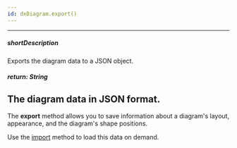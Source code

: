 ```yaml
---
id: dxDiagram.export()
---
```

---
##### shortDescription
Exports the diagram data to a JSON object.
##### return: String
The diagram data in JSON format.
---
The **export** method allows you to save information about a diagram's layout, appearance, and the diagram's shape positions. 

Use the [import](/Documentation/ApiReference/UI_Widgets/dxDiagram/Methods/#importdata_updateExistingItemsOnly) method to load this data on demand.


